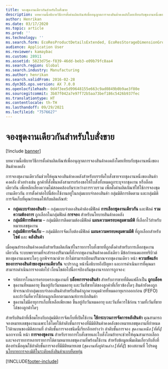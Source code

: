 ```yaml
---
title: จองชุดงานเดียวกันสำหรับใบสั่งขาย
description: บทความนี้อธิบายวิธีการตั้งค่าผลิตภัณฑ์เพื่ออนุญาตการจองสินค้าคงคลังโดยเทียบกับชุดงานหนึ่งของสินค้าคงคลัง
author: Henrikan
ms.date: 03/17/2020
ms.topic: article
ms.prod: ''
ms.technology: ''
ms.search.form: EcoResProductDetailsExtended, EcoResStorageDimensionGroup, EcoResTrackingDimensionGroup, InventBatch, InventModelGroup, PdsAskSameLotForm, PdsCustSellableDays, WHSReservationHierarchy, WHSInventTableReservationHierarchy
audience: Application User
ms.reviewer: kamaybac
ms.custom: 28911
ms.assetid: 5823d75e-f839-46dd-beb3-e09b79fc8aa4
ms.search.region: Global
ms.search.industry: Manufacturing
ms.author: henrikan
ms.search.validFrom: 2016-02-28
ms.dyn365.ops.version: AX 7.0.0
ms.openlocfilehash: 0d4f3ee5d99648155e663c9ad0849b0b9ae3f80e
ms.sourcegitcommit: 3b87f042a7e97f72b5aa73bef186c5426b937fec
ms.translationtype: HT
ms.contentlocale: th-TH
ms.lasthandoff: 09/29/2021
ms.locfileid: "7576627"
---
```

# <a name="reserve-the-same-batch-for-a-sales-order"></a>จองชุดงานเดียวกันสำหรับใบสั่งขาย

[!include [banner](../includes/banner.md)]

บทความนี้อธิบายวิธีการตั้งค่าผลิตภัณฑ์เพื่ออนุญาตการจองสินค้าคงคลังโดยเทียบกับชุดงานหนึ่งของสินค้าคงคลัง

การจองชุดงานเดียวกันช่วยให้คุณจองสินค้าคงคลังสำหรับบรรทัดใบสั่งขายจากชุดงานหนึ่งของสินค้าคงคลัง ตัวอย่างเช่น ลูกค้าที่สั่งพื้นหลังสามารถร้องขอให้ใบสั่งทั้งหมดถูกระบุจากชุดงาน หรือล็อตเดียวกัน เพื่อหลีกเลี่ยงความไม่สอดคล้องกันระหว่างการรวบรวม เพื่อตั้งค่าผลิตภัณฑ์ให้ใช้การจองชุดงานเดียวกัน การตั้งค่าต่อไปนี้ต้องใช้งานอยู่ในกลุ่มแบบจำลองสินค้า กลุ่มมิติการติดตาม และกลุ่มมิติการจัดเก็บที่คุณกำหนดให้กับผลิตภัณฑ์:

- **กลุ่มแบบจำลองสินค้า** – กลุ่มแบบจำลองสินค้าต้องมีฟิลด์ **การเลือกชุดงานเดียวกัน** และฟิลด์ **รวมความต้องการ** ถูกเลือกในกลุ่มฟิลด์ **การจอง** สำหรับนโยบายสินค้าคงคลัง
- **กลุ่มมิติการติดตาม** – กลุ่มมิติการติดตามต้องมีฟิลด์ **แผนความครอบคลุมตามมิติ** ที่เลือกไว้สำหรับหมายเลขชุดงาน
- **กลุ่มมิติการจัดเก็บ** – กลุ่มมิติการจัดเก็บต้องมีฟิลด์ **แผนความครอบคลุมตามมิติ** ที่ถูกเลือกสำหรับ **ไซต์** และ **คลังสินค้า**

เมื่อคุณสำรองสินค้าคงคลังสำหรับผลิตภัณฑ์ในรายการใบสั่งขายที่ถูกตั้งค่าสำหรับการเลือกชุดงานเดียวกัน ระบบพยายามที่จะสำรองปริมาณที่สั่งจากชุดงานสินค้าคงคลังเดียว มีข้อกำหนดแอททริบิวต์ของชุดงานเฉพาะใดๆ ถูกพิจารณาด้วย ถ้าไม่สามารถป้อนปริมาณจากชุดงานเดียว หน้า **ความขัดแย้งของการจองสินค้าของชุดงานเดียวกัน** จะปรากฏ หน้านี้อธิบายถึงปัญหา และการดำเนินการที่คุณมาสามารถดำเนินการจองต่อไป เงื่อนไขต่อไปนี้อาจป้องกันชุดงานจากการถูกจอง:

- รหัสการโอนการครอบครองชุดงานที่ **บล็อคการจองสินค้า** สำหรับการขายที่ติดแฟล็กเป็น **ถูกบล็อค**
- ชุดงานที่หมดอายุ ขึ้นอยู่กับวันหมดอายุ และวันที่ขายได้ของลูกค้าที่เกี่ยวข้องใดๆ สินค้ายังคงถูกพิจารณาถ้ากลุ่มแบบจำลองสินค้าสำหรับสินค้าถูกควบคุมด้วยที่หมดอายุแรกออกก่อน (FEFO) และถ้าวันที่ควรใช้ก่อนถูกเลือกตามเกณฑ์การเบิกสินค้า
- ชุดงานไม่มีอายุการเก็บที่เหลือเพียงพอ ขึ้นอยู่กับวันหมดอายุ และวันที่ควรใช้ก่อน รวมทั้งวันที่ขายได้ของลูกค้าใดๆ

สำหรับสินค้าที่เชื่อมโยงกับกลุ่มมิติการจัดเก็บที่เปิดใช้งาน **ใช้กระบวนการจัดการคลังสินค้า** คุณสามารถจองหมายเลขชุดงานเฉพาะได้โดยใช้ลำดับชั้นการจองที่มีมิติสินค้าคงคลังของหมายเลขชุดงานที่กำหนดไว้ด้านบนของมิติสถานที่ ลำดับชั้นการจองชนิดนี้เรียกอีกอย่างว่า ลำดับชั้นการจอง *ชุดงานเหนือ \[ที่ตั้ง\]* นอกจากนี้ หน้า **การจองชุดงาน** สำหรับรายการใบสั่งขายและใบสั่งโอนย้ายจะช่วยให้คุณสามารถเลือกและจองรายการหลายรายการได้ตามหมายเลขชุดงานที่พร้อมใช้งาน สำหรับข้อมูลเพิ่มเติมเกี่ยวกับสิ่งที่ต้องทำเมื่อคุณใช้ลำดับชั้นการจองที่มีมิติหมายเลข (*ชุดงานที่อยู่ด้านล่าง \[ที่ตั้ง\]*) ของสถานที่ โปรดดู [นโยบายการจองมิติในระดับคลังสินค้าแบบยืดหยุ่น](../warehousing/flexible-warehouse-level-dimension-reservation.md)


[!INCLUDE[footer-include](../../includes/footer-banner.md)]
